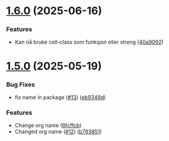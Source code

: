 # [1.6.0](https://github.com/NVE/nve-vue-components/compare/v1.5.0...v1.6.0) (2025-06-16)


### Features

* Kan nå bruke cell-class som funksjon eller streng ([40a9092](https://github.com/NVE/nve-vue-components/commit/40a9092763cd76286236c1600bbbdf61e4d437f7))

# [1.5.0](https://github.com/NVE/nve-vue-components/compare/v1.4.1...v1.5.0) (2025-05-19)


### Bug Fixes

* fix name in package ([#13](https://github.com/NVE/nve-vue-components/issues/13)) ([eb9349d](https://github.com/NVE/nve-vue-components/commit/eb9349db28719f94be91b10255c2c6cd184182f7))


### Features

* Change org name ([6fcffcb](https://github.com/NVE/nve-vue-components/commit/6fcffcb7d8ae1a3d9661213b1da7dfa6ed9854ed))
* Changed org name ([#12](https://github.com/NVE/nve-vue-components/issues/12)) ([b783851](https://github.com/NVE/nve-vue-components/commit/b78385182bb688920fa94489bbca8391f1ecc49e))
